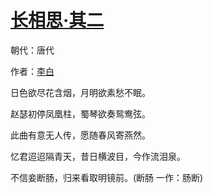 # [长相思·其二](http://so.gushiwen.org/view_70877.aspx)

朝代：唐代

作者：[李白](http://so.gushiwen.org/author_247.aspx)

日色欲尽花含烟，月明欲素愁不眠。

赵瑟初停凤凰柱，蜀琴欲奏鸳鸯弦。

此曲有意无人传，愿随春风寄燕然。

忆君迢迢隔青天，昔日横波目，今作流泪泉。

不信妾断肠，归来看取明镜前。(断肠 一作：肠断)

